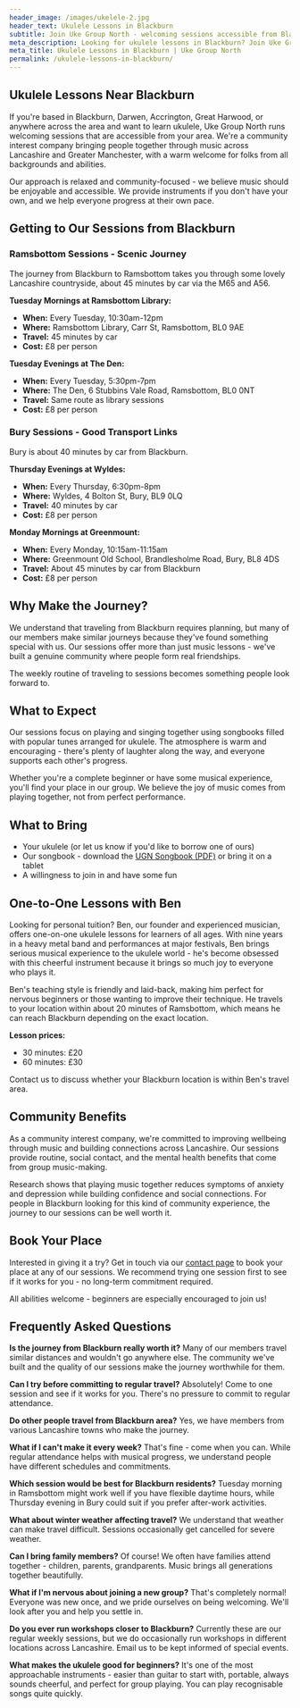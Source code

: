 ```yaml
---
header_image: /images/ukelele-2.jpg
header_text: Ukulele Lessons in Blackburn
subtitle: Join Uke Group North - welcoming sessions accessible from Blackburn
meta_description: Looking for ukulele lessons in Blackburn? Join Uke Group North's friendly sessions in nearby Ramsbottom and Bury. Easy travel, all ages welcome, instruments provided.
meta_title: Ukulele Lessons in Blackburn | Uke Group North
permalink: /ukulele-lessons-in-blackburn/
---
```


## Ukulele Lessons Near Blackburn

If you're based in Blackburn, Darwen, Accrington, Great Harwood, or anywhere across the area and want to learn ukulele, Uke Group North runs welcoming sessions that are accessible from your area. We're a community interest company bringing people together through music across Lancashire and Greater Manchester, with a warm welcome for folks from all backgrounds and abilities.

Our approach is relaxed and community-focused - we believe music should be enjoyable and accessible. We provide instruments if you don't have your own, and we help everyone progress at their own pace.

## Getting to Our Sessions from Blackburn

### Ramsbottom Sessions - Scenic Journey

The journey from Blackburn to Ramsbottom takes you through some lovely Lancashire countryside, about 45 minutes by car via the M65 and A56.

**Tuesday Mornings at Ramsbottom Library:**
- **When:** Every Tuesday, 10:30am-12pm
- **Where:** Ramsbottom Library, Carr St, Ramsbottom, BL0 9AE
- **Travel:** 45 minutes by car
- **Cost:** £8 per person

**Tuesday Evenings at The Den:**
- **When:** Every Tuesday, 5:30pm-7pm
- **Where:** The Den, 6 Stubbins Vale Road, Ramsbottom, BL0 0NT
- **Travel:** Same route as library sessions
- **Cost:** £8 per person

### Bury Sessions - Good Transport Links

Bury is about 40 minutes by car from Blackburn.

**Thursday Evenings at Wyldes:**
- **When:** Every Thursday, 6:30pm-8pm
- **Where:** Wyldes, 4 Bolton St, Bury, BL9 0LQ
- **Travel:** 40 minutes by car
- **Cost:** £8 per person

**Monday Mornings at Greenmount:**
- **When:** Every Monday, 10:15am-11:15am
- **Where:** Greenmount Old School, Brandlesholme Road, Bury, BL8 4DS
- **Travel:** About 45 minutes by car from Blackburn
- **Cost:** £8 per person

## Why Make the Journey?

We understand that traveling from Blackburn requires planning, but many of our members make similar journeys because they've found something special with us. Our sessions offer more than just music lessons - we've built a genuine community where people form real friendships.

The weekly routine of traveling to sessions becomes something people look forward to.

## What to Expect

Our sessions focus on playing and singing together using songbooks filled with popular tunes arranged for ukulele. The atmosphere is warm and encouraging - there's plenty of laughter along the way, and everyone supports each other's progress.

Whether you're a complete beginner or have some musical experience, you'll find your place in our group. We believe the joy of music comes from playing together, not from perfect performance.

## What to Bring

- Your ukulele (or let us know if you'd like to borrow one of ours)
- Our songbook - download the [UGN Songbook (PDF)](/assets/UGN_Songbook_1.1.pdf) or bring it on a tablet
- A willingness to join in and have some fun

## One-to-One Lessons with Ben

Looking for personal tuition? Ben, our founder and experienced musician, offers one-on-one ukulele lessons for learners of all ages. With nine years in a heavy metal band and performances at major festivals, Ben brings serious musical experience to the ukulele world - he's become obsessed with this cheerful instrument because it brings so much joy to everyone who plays it.

Ben's teaching style is friendly and laid-back, making him perfect for nervous beginners or those wanting to improve their technique. He travels to your location within about 20 minutes of Ramsbottom, which means he can reach Blackburn depending on the exact location.

**Lesson prices:**
- 30 minutes: £20
- 60 minutes: £30

Contact us to discuss whether your Blackburn location is within Ben's travel area.

## Community Benefits

As a community interest company, we're committed to improving wellbeing through music and building connections across Lancashire. Our sessions provide routine, social contact, and the mental health benefits that come from group music-making.

Research shows that playing music together reduces symptoms of anxiety and depression while building confidence and social connections. For people in Blackburn looking for this kind of community experience, the journey to our sessions can be well worth it.

## Book Your Place

Interested in giving it a try? Get in touch via our [contact page](/contact/) to book your place at any of our sessions. We recommend trying one session first to see if it works for you - no long-term commitment required.

All abilities welcome - beginners are especially encouraged to join us!

## Frequently Asked Questions

**Is the journey from Blackburn really worth it?**
Many of our members travel similar distances and wouldn't go anywhere else. The community we've built and the quality of our sessions make the journey worthwhile for them.

**Can I try before committing to regular travel?**
Absolutely! Come to one session and see if it works for you. There's no pressure to commit to regular attendance.

**Do other people travel from Blackburn area?**
Yes, we have members from various Lancashire towns who make the journey.

**What if I can't make it every week?**
That's fine - come when you can. While regular attendance helps with musical progress, we understand people have different schedules and commitments.

**Which session would be best for Blackburn residents?**
Tuesday morning in Ramsbottom might work well if you have flexible daytime hours, while Thursday evening in Bury could suit if you prefer after-work activities.

**What about winter weather affecting travel?**
We understand that weather can make travel difficult. Sessions occasionally get cancelled for severe weather.

**Can I bring family members?**
Of course! We often have families attend together - children, parents, grandparents. Music brings all generations together beautifully.

**What if I'm nervous about joining a new group?**
That's completely normal! Everyone was new once, and we pride ourselves on being welcoming. We'll look after you and help you settle in.

**Do you ever run workshops closer to Blackburn?**
Currently these are our regular weekly sessions, but we do occasionally run workshops in different locations across Lancashire. Email us to be kept informed of special events.

**What makes the ukulele good for beginners?**
It's one of the most approachable instruments - easier than guitar to start with, portable, always sounds cheerful, and perfect for group playing. You can play recognisable songs quite quickly.